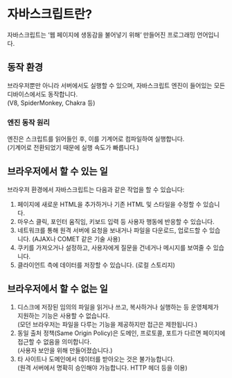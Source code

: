 # 자바스크립트란?

자바스크립트는 ‘웹 페이지에 생동감을 불어넣기 위해’ 만들어진 프로그래밍 언어입니다.

## 동작 환경

브라우저뿐만 아니라 서버에서도 실행할 수 있으며, 자바스크립트 엔진이 들어있는 모든 디바이스에서도 동작합니다. <br /> (V8, SpiderMonkey, Chakra 등)

### 엔진 동작 원리

엔진은 스크립트를 읽어들인 후, 이를 기계어로 컴파일하여 실행합니다. <br /> (기계어로 전환되었기 때문에 실행 속도가 빠릅니다.)

## 브라우저에서 할 수 있는 일

브라우저 환경에서 자바스크립트는 다음과 같은 작업을 할 수 있습니다:

1.	페이지에 새로운 HTML을 추가하거나 기존 HTML 및 스타일을 수정할 수 있습니다.
2.	마우스 클릭, 포인터 움직임, 키보드 입력 등 사용자 행동에 반응할 수 있습니다.
3.	네트워크를 통해 원격 서버에 요청을 보내거나 파일을 다운로드, 업로드할 수 있습니다. (AJAX나 COMET 같은 기술 사용)
4.	쿠키를 가져오거나 설정하고, 사용자에게 질문을 건네거나 메시지를 보여줄 수 있습니다.
5.	클라이언트 측에 데이터를 저장할 수 있습니다. (로컬 스토리지)

## 브라우저에서 할 수 없는 일

1.	디스크에 저장된 임의의 파일을 읽거나 쓰고, 복사하거나 실행하는 등 운영체제가 지원하는 기능은 사용할 수 없습니다. <br /> (모던 브라우저는 파일을 다루는 기능을 제공하지만 접근은 제한됩니다.)
2.	동일 출처 정책(Same Origin Policy)은 도메인, 프로토콜, 포트가 다르면 페이지에 접근할 수 없음을 의미합니다. <br /> (사용자 보안을 위해 만들어졌습니다.)
3.	타 사이트나 도메인에서 데이터를 받아오는 것은 불가능합니다. <br /> (원격 서버에서 명확히 승인해야 가능합니다. HTTP 헤더 등을 이용)
